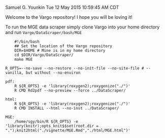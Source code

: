 Samuel G. Younkin
Tue 12 May 2015 10:59:45 AM CDT

Welcome to the Vargo repository! I hope you will be loving it!

To run the MGE data scraper simply clone Vargo into your home
directory and run `Vargo/DataScraper/bash/MGE`

```
    #!/bin/bash
    ## Set the location of the Vargo repository
    DIR=$HOME # Mine is in my home directory
    cd $DIR/Vargo/DataScraper/
    make MGE
```

```
R_OPTS=--no-save --no-restore --no-init-file --no-site-file # --vanilla, but without --no-environ

pdf:
	R ${R_OPTS} -e 'library(roxygen2);roxygenize("./")'
	R CMD Rd2pdf --no-preview --force ../DataScraper/

html:
	R ${R_OPTS} -e 'library(roxygen2);roxygenize("./")'
	R CMD INSTALL --html --no-inst ../DataScraper/

MGE:
	/home/sgy/bin/R ${R_OPTS} -e 'library(knitr);opts_knit$$set(root.dir = ".");knit2html("./vignette/MGE.Rmd","./html/MGE.html")'
```
